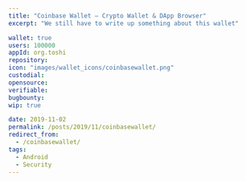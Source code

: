 ```yaml
---
title: "Coinbase Wallet — Crypto Wallet & DApp Browser"
excerpt: "We still have to write up something about this wallet"

wallet: true
users: 100000
appId: org.toshi
repository:
icon: "images/wallet_icons/coinbasewallet.png"
custodial:
opensource:
verifiable:
bugbounty:
wip: true

date: 2019-11-02
permalink: /posts/2019/11/coinbasewallet/
redirect_from:
  - /coinbasewallet/
tags:
  - Android
  - Security
---
```

